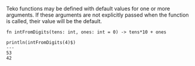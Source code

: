 Teko functions may be defined with default values for one or more
arguments. If these arguments are not explicitly passed when the
function is called, their value will be the default.

```
fn intFromDigits(tens: int, ones: int = 0) -> tens*10 + ones

println(intFromDigits(4)$)
---
53
42
```
